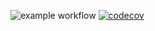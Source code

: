 ![example workflow](https://github.com/architecture-solution/opensourceEnv/actions/workflows/test.yml/badge.svg)
[![codecov](https://codecov.io/gh/architecture-solution/opensourceEnv/branch/master/graph/badge.svg?token=5D19N2XADT)](https://codecov.io/gh/architecture-solution/opensourceEnv)
